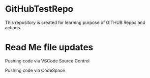 # GitHubTestRepo
This repository is created for learning purpose of GITHUB Repos and actions.

# Read Me file updates
Pushing code via VSCode Source Control

Pushing code via CodeSpace